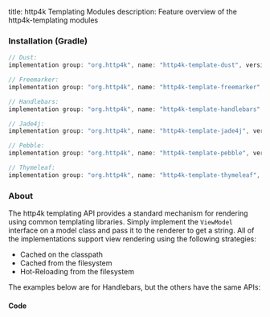 title: http4k Templating Modules
description: Feature overview of the http4k-templating modules

### Installation (Gradle)

```groovy
// Dust: 
implementation group: "org.http4k", name: "http4k-template-dust", version: "4.17.5.0"

// Freemarker: 
implementation group: "org.http4k", name: "http4k-template-freemarker", version: "4.17.5.0"

// Handlebars: 
implementation group: "org.http4k", name: "http4k-template-handlebars", version: "4.17.5.0"

// Jade4j: 
implementation group: "org.http4k", name: "http4k-template-jade4j", version: "4.17.5.0"

// Pebble: 
implementation group: "org.http4k", name: "http4k-template-pebble", version: "4.17.5.0"

// Thymeleaf: 
implementation group: "org.http4k", name: "http4k-template-thymeleaf", version: "4.17.5.0"
```

### About
The http4k templating API provides a standard mechanism for rendering using common templating libraries. Simply implement the `ViewModel` interface on a model class and pass it to the renderer to get a string. All of the implementations support view rendering using the following strategies:

* Cached on the classpath
* Cached from the filesystem
* Hot-Reloading from the filesystem

The examples below are for Handlebars, but the others have the same APIs:

#### Code  [<img class="octocat"/>](https://github.com/http4k/http4k/blob/master/src/docs/guide/reference/templating/example.kt)

<script src="https://gist-it.appspot.com/https://github.com/http4k/http4k/blob/master/src/docs/guide/reference/templating/example.kt"></script>

[http4k]: https://http4k.org

